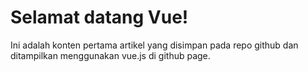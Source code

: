 # Selamat datang Vue!

Ini adalah konten pertama artikel yang disimpan pada repo github dan ditampilkan menggunakan vue.js di github page.
